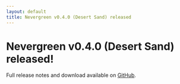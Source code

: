 ```yaml
---
layout: default
title: Nevergreen v0.4.0 (Desert Sand) released
---
```


# Nevergreen v0.4.0 (Desert Sand) released!

Full release notes and download available on [GitHub](https://github.com/build-canaries/nevergreen/releases/tag/v0.4.0).